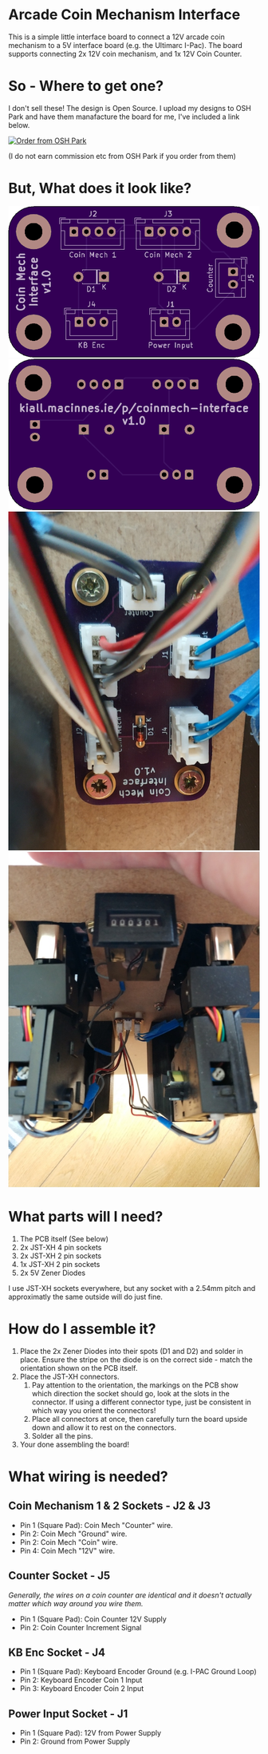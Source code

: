 # Arcade Coin Mechanism Interface

This is a simple little interface board to connect a 12V arcade coin mechanism to a 5V interface board (e.g. the Ultimarc I-Pac). The board supports connecting 2x 12V coin mechanism, and 1x 12V Coin Counter.

# So - Where to get one?

I don't sell these! The design is Open Source. I upload my designs to OSH Park and have them manafacture the board for me, I've included a link below.

[![Order from OSH Park](https://oshpark.com/assets/badge-5b7ec47045b78aef6eb9d83b3bac6b1920de805e9a0c227658eac6e19a045b9c.png)](https://oshpark.com/shared_projects/wxe3zO7U)

(I do not earn commission etc from OSH Park if you order from them)

# But, What does it look like?

![Board Front](img/board-front.png)
![Board Back](img/board-back.png)
![Installed 1](img/installed.jpg)
![Installed 2](img/installed2.jpg)

# What parts will I need?

1. The PCB itself (See below)
2. 2x JST-XH 4 pin sockets
3. 2x JST-XH 2 pin sockets
4. 1x JST-XH 2 pin sockets
5. 2x 5V Zener Diodes

I use JST-XH sockets everywhere, but any socket with a 2.54mm pitch and approximatly the same outside will do just fine.

# How do I assemble it?

1. Place the 2x Zener Diodes into their spots (D1 and D2) and solder in place. Ensure the stripe on the diode is on the correct side - match the orientation shown on the PCB itself.
2. Place the JST-XH connectors.
   1. Pay attention to the orientation, the markings on the PCB show which direction the socket should go, look at the slots in the connector. If using a different connector type, just be consistent in which way you orient the connectors!
   2. Place all connectors at once, then carefully turn the board upside down and allow it to rest on the connectors.
   3. Solder all the pins.
3. Your done assembling the board!

# What wiring is needed?

## Coin Mechanism 1 & 2 Sockets - J2 & J3

* Pin 1 (Square Pad): Coin Mech "Counter" wire.
* Pin 2: Coin Mech "Ground" wire.
* Pin 2: Coin Mech "Coin" wire.
* Pin 4: Coin Mech "12V" wire.

## Counter Socket - J5

*Generally, the wires on a coin counter are identical and it doesn't actually matter which way around you wire them.*

* Pin 1 (Square Pad): Coin Counter 12V Supply
* Pin 2: Coin Counter Increment Signal

## KB Enc Socket - J4

* Pin 1 (Square Pad): Keyboard Encoder Ground (e.g. I-PAC Ground Loop)
* Pin 2: Keyboard Encoder Coin 1 Input
* Pin 3: Keyboard Encoder Coin 2 Input

## Power Input Socket - J1

* Pin 1 (Square Pad): 12V from Power Supply
* Pin 2: Ground from Power Supply
